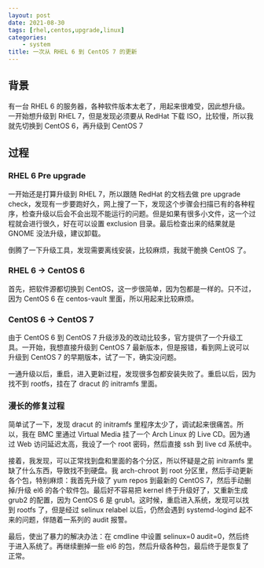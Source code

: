 ```yaml
---
layout: post
date: 2021-08-30
tags: [rhel,centos,upgrade,linux]
categories:
    - system
title: 一次从 RHEL 6 到 CentOS 7 的更新
---
```


## 背景

有一台 RHEL 6 的服务器，各种软件版本太老了，用起来很难受，因此想升级。一开始想升级到 RHEL 7，但是发现必须要从 RedHat 下载 ISO，比较慢，所以我就先切换到 CentOS 6，再升级到 CentOS 7

## 过程

### RHEL 6 Pre upgrade

一开始还是打算升级到 RHEL 7，所以跟随 RedHat 的文档去做 pre upgrade check，发现有一步要跑好久，网上搜了一下，发现这个步骤会扫描已有的各种程序，检查升级以后会不会出现不能运行的问题。但是如果有很多小文件，这一个过程就会进行很久，好在可以设置 exclusion 目录。最后检查出来的结果就是 GNOME 没法升级，建议卸载。

倒腾了一下升级工具，发现需要离线安装，比较麻烦，我就干脆换 CentOS 了。

### RHEL 6 -> CentOS 6

首先，把软件源都切换到 CentOS，这一步很简单，因为包都是一样的。只不过，因为 CentOS 6 在 centos-vault 里面，所以用起来比较麻烦。

### CentOS 6 -> CentOS 7

由于 CentOS 6 到 CentOS 7 升级涉及的改动比较多，官方提供了一个升级工具。一开始，我想直接升级到 CentOS 7 最新版本，但是报错，看到网上说可以升级到 CentOS 7 的早期版本，试了一下，确实没问题。

一通升级以后，重启，进入更新过程，发现很多包都安装失败了。重启以后，因为找不到 rootfs，挂在了 dracut 的 initramfs 里面。

### 漫长的修复过程

简单试了一下，发现 dracut 的 initramfs 里程序太少了，调试起来很痛苦。所以，我在 BMC 里通过 Virtual Media 挂了一个 Arch Linux 的 Live CD。因为通过 Web 访问延迟太高，我设了一个 root 密码，然后直接 ssh 到 live cd 系统中。

接着，我发现，可以正常找到盘和里面的各个分区，所以怀疑是之前 initramfs 里缺了什么东西，导致找不到硬盘。我 arch-chroot 到 root 分区里，然后手动更新各个包，特别麻烦：我首先升级了 yum repos 到最新的 CentOS 7，然后手动删掉/升级 el6 的各个软件包。最后好不容易把 kernel 终于升级好了，又重新生成 grub2 的配置，因为 CentOS 6 是 grub1。这时候，重启进入系统，发现可以找到 rootfs 了，但是经过 selinux relabel 以后，仍然会遇到 systemd-logind 起不来的问题，伴随着一系列的 audit 报警。

最后，使出了暴力的解决办法：在 cmdline 中设置 selinux=0 audit=0，然后终于进入系统了。再继续删掉一些 el6 的包，然后升级各种包，最后终于是恢复了正常。